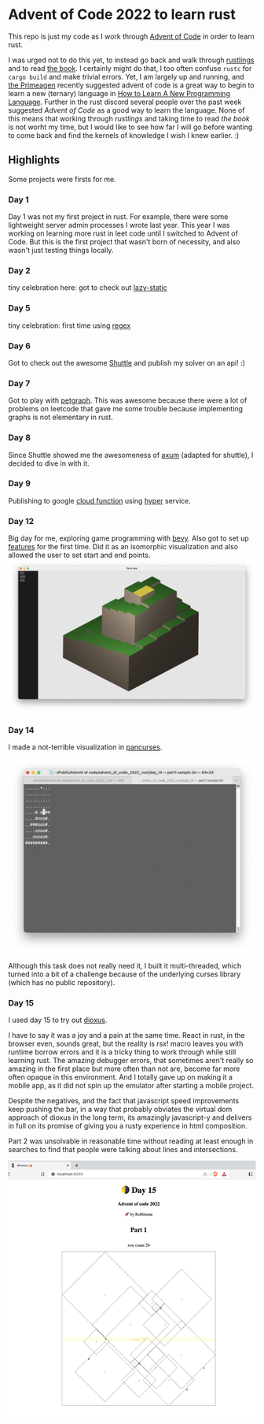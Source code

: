 # Advent of Code 2022 to learn rust
This repo is just my code as I work through [Advent of Code](https://adventofcode.com/) in order to learn rust.

I was urged not to do this yet, to instead go back and walk through [rustlings](https://github.com/rust-lang/rustlings) and to read [the book](https://www.rust-lang.org/learn). I certainly might do that, I too often confuse `rustc` for `cargo build` and make trivial errors. Yet, I am largely up and running, and [the Primeagen](https://github.com/ThePrimeagen) recently suggested advent of code is a great way to begin to learn a new (ternary) language in [How to Learn A New Programming Language](https://youtu.be/E8cM12jRH7k). Further in the rust discord several people over the past week suggested _Advent of Code_ as a good way to learn the language. None of this means that working through _rustlings_ and taking time to read _the book_ is not worht my time, but I would like to see how far I will go before wanting to come back and find the kernels of knowledge I wish I knew earlier. :)

## Highlights

Some projects were firsts for me.

### Day 1

Day 1 was not my first project in rust. For example, there were some lightweight server admin processes I wrote last year. This year I was working on learning more rust in leet code until I switched to Advent of Code. But this is the first project that wasn't born of necessity, and also wasn't just testing things locally.

### Day 2

tiny celebration here: got to check out [lazy-static](https://github.com/rust-lang-nursery/lazy-static.rs)

### Day 5

tiny celebration: first time using [regex](https://github.com/rust-lang/regex)

### Day 6

Got to check out the awesome [Shuttle](https://www.shuttle.rs/) and publish my solver on an api! :)

### Day 7

Got to play with [petgraph](https://github.com/petgraph/petgraph). This was awesome because there were a lot of problems on leetcode that gave me some trouble because implementing graphs is not elementary in rust.

### Day 8

Since Shuttle showed me the awesomeness of [axum](https://github.com/tokio-rs/axum) (adapted for shuttle), I decided to dive in with it.

### Day 9

Publishing to google [cloud function](https://cloud.google.com/run/docs/quickstarts/build-and-deploy/deploy-service-other-languages) using [hyper](https://github.com/hyperium/hyper) service.

### Day 12

Big day for me, exploring game programming with [bevy](https://bevyengine.org/). Also got to set up [features](https://doc.rust-lang.org/cargo/reference/features.html) for the first time. Did it as an isomorphic visualization and also allowed the user to set start and end points.
![screenshot](assets/day_12.png)

### Day 14

I made a not-terrible visualization in [pancurses](https://github.com/ihalila/pancurses).

![screenshot](assets/day_14.png)

Although this task does not really need it, I built it multi-threaded, which turned into a bit of a challenge because of the underlying curses library (which has no public repository).

### Day 15

I used day 15 to try out [dioxus](https://dioxuslabs.com/). 

I have to say it was a joy and a pain at the same time. React in rust, in the browser even, sounds great, but the reality is rsx! macro leaves you with runtime borrow errors and it is a tricky thing to work through while still learning rust. The amazing debugger errors, that sometimes aren't really so amazing in the first place but more often than not are, become far more often opaque in this environment. And I totally gave up on making it a mobile app, as it did not spin up the emulator after starting a mobile project.

Despite the negatives, and the fact that javascript speed improvements keep pushing the bar, in a way that probably obviates the virtual dom approach of dioxus in the long term, its amazingly javascript-y and delivers in full on its promise of giving you a rusty experience in html composition.

Part 2 was unsolvable in reasonable time without reading at least enough in searches to find that people were talking about lines and intersections.

![screenshot](assets/day_15.png)